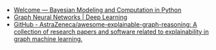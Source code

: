 ---
---

- [Welcome — Bayesian Modeling and Computation in Python](https://bayesiancomputationbook.com/welcome.html)
- [Graph Neural Networks | Deep Learning](https://hhaji.github.io/Deep-Learning/Graph-Neural-Networks/)
- [GitHub - AstraZeneca/awesome-explainable-graph-reasoning: A collection of research papers and software related to explainability in graph machine learning.](https://github.com/AstraZeneca/awesome-explainable-graph-reasoning)